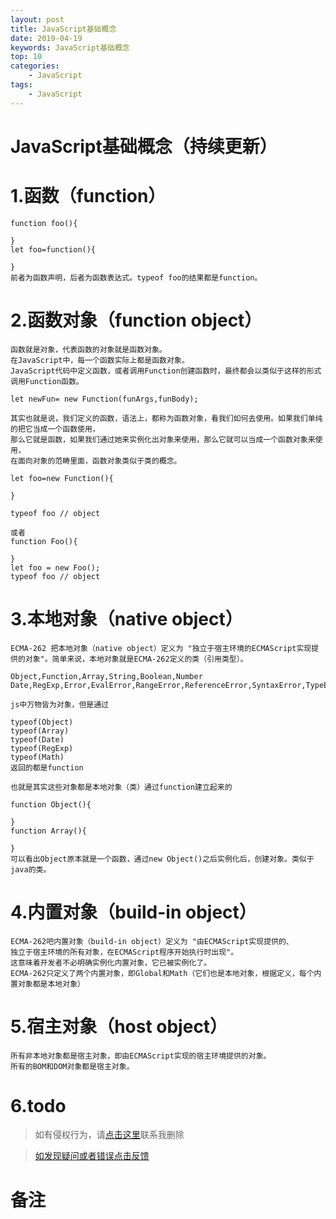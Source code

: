 ```yaml
---
layout: post
title: JavaScript基础概念
date: 2019-04-19
keywords: JavaScript基础概念
top: 10
categories: 
    - JavaScript
tags:
    - JavaScript
---
```

# JavaScript基础概念（持续更新）
# 1.函数（function）
```    
function foo(){
    
}
let foo=function(){
    
}
前者为函数声明，后者为函数表达式。typeof foo的结果都是function。
```
# 2.函数对象（function object）
```
函数就是对象，代表函数的对象就是函数对象。
在JavaScript中，每一个函数实际上都是函数对象。
JavaScript代码中定义函数，或者调用Function创建函数时，最终都会以类似于这样的形式调用Function函数。

let newFun= new Function(funArgs,funBody);

其实也就是说，我们定义的函数，语法上，都称为函数对象，看我们如何去使用。如果我们单纯的把它当成一个函数使用，
那么它就是函数，如果我们通过她来实例化出对象来使用，那么它就可以当成一个函数对象来使用，
在面向对象的范畴里面，函数对象类似于类的概念。

let foo=new Function(){
    
}

typeof foo // object

或者
function Foo(){
    
}
let foo = new Foo();
typeof foo // object
```

# 3.本地对象（native object）
```    
ECMA-262 把本地对象（native object）定义为 "独立于宿主环境的ECMAScript实现提供的对象"。简单来说，本地对象就是ECMA-262定义的类（引用类型）。

Object,Function,Array,String,Boolean,Number
Date,RegExp,Error,EvalError,RangeError,ReferenceError,SyntaxError,TypeError,URIError

js中万物皆为对象，但是通过

typeof(Object)
typeof(Array)
typeof(Date)
typeof(RegExp)
typeof(Math)
返回的都是function

也就是其实这些对象都是本地对象（类）通过function建立起来的

function Object(){
    
}
function Array(){
    
}
可以看出Object原本就是一个函数，通过new Object()之后实例化后，创建对象。类似于java的类。
```
# 4.内置对象（build-in object）
```
ECMA-262吧内置对象（build-in object）定义为 "由ECMAScript实现提供的、
独立于宿主环境的所有对象，在ECMAScript程序开始执行时出现"。
这意味着开发者不必明确实例化内置对象，它已被实例化了。
ECMA-262只定义了两个内置对象，即Global和Math（它们也是本地对象，根据定义，每个内置对象都是本地对象）
```

# 5.宿主对象（host object）
```    
所有非本地对象都是宿主对象，即由ECMAScript实现的宿主环境提供的对象。
所有的BOM和DOM对象都是宿主对象。
```
# 6.todo    
  
>如有侵权行为，请[点击这里](https://github.com/mattmengCooper/MattMeng_hexo/issues)联系我删除

>[如发现疑问或者错误点击反馈](https://github.com/mattmengCooper/MattMeng_hexo/issues)

# 备注

